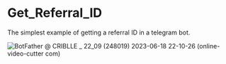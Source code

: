 # Get_Referral_ID
The simplest example of getting a referral ID in a telegram bot.


![BotFather @ CRIBLLE _ 22_09 (248019) 2023-06-18 22-10-26 (online-video-cutter com)](https://github.com/Criblle/Get_Referral_ID/assets/97399458/3d369359-d7c1-47dd-bad1-142ab2a0e1e4)
